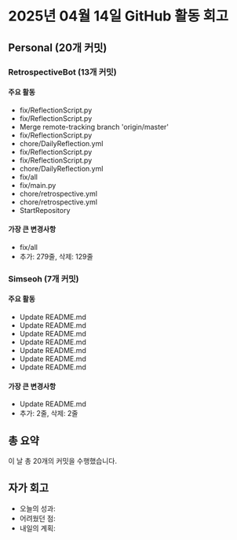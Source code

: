 # 2025년 04월 14일 GitHub 활동 회고

## Personal (20개 커밋)

### RetrospectiveBot (13개 커밋)

#### 주요 활동

- fix/ReflectionScript.py
- fix/ReflectionScript.py
- Merge remote-tracking branch 'origin/master'
- fix/ReflectionScript.py
- chore/DailyReflection.yml
- fix/ReflectionScript.py
- fix/ReflectionScript.py
- chore/DailyReflection.yml
- fix/all
- fix/main.py
- chore/retrospective.yml
- chore/retrospective.yml
- StartRepository

#### 가장 큰 변경사항
- fix/all
- 추가: 279줄, 삭제: 129줄

### Simseoh (7개 커밋)

#### 주요 활동

- Update README.md
- Update README.md
- Update README.md
- Update README.md
- Update README.md
- Update README.md
- Update README.md

#### 가장 큰 변경사항
- Update README.md
- 추가: 2줄, 삭제: 2줄

## 총 요약

이 날 총 20개의 커밋을 수행했습니다.

## 자가 회고

- 오늘의 성과: 
- 어려웠던 점: 
- 내일의 계획: 
